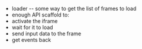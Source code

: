 * loader -- some way to get the list of frames to load
* enough API scaffold to:
 * activate the iframe
 * wait for it to load
 * send input data to the frame
 * get events back

